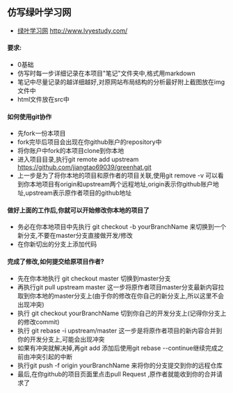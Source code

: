 ##                       仿写绿叶学习网

* [绿叶学习网](http://www.lvyestudy.com/) <http://www.lvyestudy.com/>

#### 要求:

* 0基础
* 仿写时每一步详细记录在本项目"笔记"文件夹中,格式用markdown
* 笔记中尽量记录的越详细越好,对原网站布局结构的分析最好附上截图放在img文件中
* html文件放在src中



#### 如何使用git协作

* 先fork一份本项目
* fork完毕后项目会出现在你github账户的repository中
* 将你账户中fork的本项目clone到你本地
* 进入项目目录,执行git remote add upstream https://github.com/jiangtao69039/greenhat.git 
* 上一步是为了将你本地的项目和原作者的项目关联,使用git remove -v 可以看到你本地项目有origin和upstream两个远程地址,origin表示你github账户地址,upstream表示原作者项目的github地址



#### 做好上面的工作后,你就可以开始修改你本地的项目了

* 务必在你本地项目中先执行 git checkout -b yourBranchName 来切换到一个新分支,不要在master分支直接做开发/修改
* 在你新切出的分支上添加代码



#### 完成了修改,如何提交给原项目作者?

* 先在你本地执行 git checkout master  切换到master分支
* 再执行git pull upstream master   这一步将原作者项目master分支最新内容拉取到你本地的master分支上(由于你的修改在你自己的新分支上,所以这里不会出现冲突)
* 执行 git checkout yourBranchName 切到你自己的开发分支上(记得你分支上的修改commit)
* 执行 git rebase -i upstream/master  这一步是将原作者项目的新内容合并到你的开发分支上,可能会出现冲突
* 如果有冲突就解决掉,再git add 添加后使用git rebase --continue继续完成之前由冲突引起的中断
* 执行git push -f origin yourBranchName 来将你的分支提交到你的远程仓库
* 最后,在你github的项目页面里点击pull Request ,原作者就能收到你的合并请求了